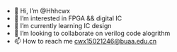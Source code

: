 - 👋 Hi, I’m @Hhhcwx
- 👀 I’m interested in FPGA && digital IC
- 🌱 I’m currently learning IC design
- 💞️ I’m looking to collaborate on verilog code alogrithm
- 📫 How to reach me cwx15021246@buaa.edu.cn

<!---
Hhhcwx/Hhhcwx is a ✨ special ✨ repository because its `README.md` (this file) appears on your GitHub profile.
You can click the Preview link to take a look at your changes.
--->
